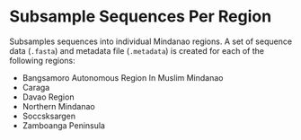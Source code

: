 # Subsample Sequences Per Region

Subsamples sequences into individual Mindanao regions. A set of sequence data (`.fasta`) and metadata file (`.metadata`) is created for each of the following regions:
* Bangsamoro Autonomous Region In Muslim Mindanao
* Caraga
* Davao Region
* Northern Mindanao
* Soccsksargen
* Zamboanga Peninsula